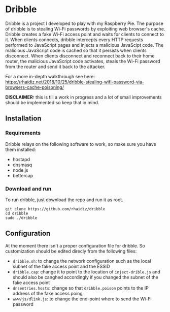 # Dribble

Dribble is a project I developed to play with my Raspberry Pie. The purpose of dribble is to stealing Wi-Fi passwords by exploiting web browser's cache. Dribble creates a fake Wi-Fi access point and waits for clients to connect to it. When clients connects, dribble intercepts every HTTP requests performed to JavaScript pages and injects a malicious JavaScipt code. The malicious JavaScript code is cached so that it persists when clients disconnect. When clients disconnect and reconnect back to their home router, the malicious JavaScript code activates, steals the Wi-Fi password from the router and send it back to the attacker.

For a more in-depth walkthrough see here: https://rhaidiz.net/2018/10/25/dribble-stealing-wifi-password-via-browsers-cache-poisoning/

**DISCLAIMER:** this is till a work in progress and a lot of small improvements should be implemented so keep that in mind.

## Installation

### Requirements

Dribble relays on the following software to work, so make sure you have them installed:

* hostapd
* dnsmasq
* node.js
* bettercap

### Download and run

To run dribble, just download the repo and run it as root.

    git clone https://github.com/rhaidiz/dribble
    cd dribble
    sudo ./dribble

## Configuration

At the moment there isn't a proper configuration file for dribble. So customization should be edited direcly from the following files:

* `dribble.sh`: to change the network configuration such as the local subnet of the fake access point and the ESSID
* `dribble.cap`: change it to point to the location of `inject-drible.js` and should also be canghed accordingly if you changed the subnet of the fake access point
* `dnsentries.hosts`: change so that `dribble.poison` points to the IP address of the fake access poing
* `www/js/dlink.js`: to change the end-point where to send the Wi-Fi password
